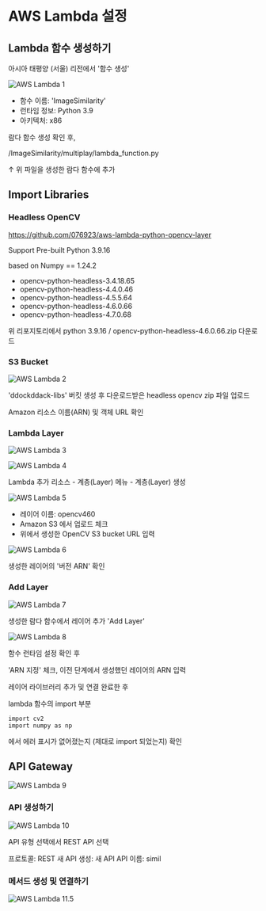 # AWS Lambda 설정

## **Lambda 함수 생성하기**

아시아 태평양 (서울) 리전에서 '함수 생성'

![AWS Lambda 1](../exec_contents/aws-lambda-1.png)

* 함수 이름: 'ImageSimilarity'
* 런타임 정보: Python 3.9
* 아키텍처: x86

람다 함수 생성 확인 후,

/ImageSimilarity/multiplay/lambda_function.py

↑ 위 파일을 생성한 람다 함수에 추가

## **Import Libraries**

### **Headless OpenCV**

https://github.com/076923/aws-lambda-python-opencv-layer

Support Pre-built Python 3.9.16

based on Numpy == 1.24.2

* opencv-python-headless-3.4.18.65
* opencv-python-headless-4.4.0.46
* opencv-python-headless-4.5.5.64
* opencv-python-headless-4.6.0.66
* opencv-python-headless-4.7.0.68

위 리포지토리에서 python 3.9.16 / opencv-python-headless-4.6.0.66.zip 다운로드

### **S3 Bucket**

![AWS Lambda 2](../exec_contents/aws-lambda-2.png)

'ddockddack-libs' 버킷 생성 후 다운로드받은 headless opencv zip 파일 업로드

Amazon 리소스 이름(ARN) 및 객체 URL 확인

### **Lambda Layer**

![AWS Lambda 3](../exec_contents/aws-lambda-3.png)

![AWS Lambda 4](../exec_contents/aws-lambda-4.png)

Lambda 추가 리소스 - 계층(Layer) 메뉴 - 계층(Layer) 생성

![AWS Lambda 5](../exec_contents/aws-lambda-5.png)

* 레이어 이름: opencv460
* Amazon S3 에서 업로드 체크
* 위에서 생성한 OpenCV S3 bucket URL 입력

![AWS Lambda 6](../exec_contents/aws-lambda-6.png)

생성한 레이어의 '버전 ARN' 확인

### **Add Layer**

![AWS Lambda 7](../exec_contents/aws-lambda-7.png)

생성한 람다 함수에서 레이어 추가 'Add Layer'

![AWS Lambda 8](../exec_contents/aws-lambda-8.png) 

함수 런타임 설정 확인 후

'ARN 지정' 체크, 이전 단계에서 생성했던 레이어의 ARN 입력

레이어 라이브러리 추가 및 연결 완료한 후

lambda 함수의 import 부분

```
import cv2
import numpy as np
```

에서 에러 표시가 없어졌는지 (제대로 import 되었는지) 확인

## **API Gateway**

![AWS Lambda 9](../exec_contents/aws-lambda-9.png) 

### **API 생성하기**

![AWS Lambda 10](../exec_contents/aws-lambda-10.png) 

API 유형 선택에서 REST API 선택

프로토콜: REST
새 API 생성: 새 API
API 이름: simil

### **메서드 생성 및 연결하기**

![AWS Lambda 11.5](../exec_contents/aws-lambda-11.5.png) 